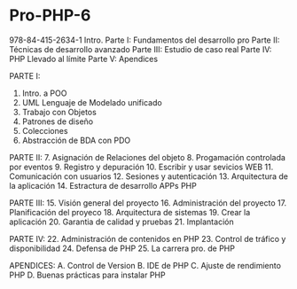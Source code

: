 # Pro-PHP-6
978-84-415-2634-1
Intro.
Parte I: Fundamentos del desarrollo pro
Parte II: Técnicas de desarrollo avanzado
Parte III: Estudio de caso real
Parte IV: PHP Llevado al límite
Parte V: Apendices

PARTE I:
1. Intro. a POO
2. UML Lenguaje de Modelado unificado
3. Trabajo con Objetos
4. Patrones de diseño
5. Colecciones
6. Abstracción de BDA con PDO

PARTE II: 
7. Asignación de Relaciones del objeto
8. Progamación controlada por eventos
9. Registro y depuración
10. Escribir y usar sevicios WEB
11. Comunicación con usuarios
12. Sesiones y autenticación
13. Arquitectura de la aplicación
14. Estractura de desarrollo APPs PHP

PARTE III:
15. Visión general del proyecto
16. Administración del proyecto
17. Planificación del proyeco
18. Arquitectura de sistemas
19. Crear la aplicación
20. Garantia de calidad y pruebas
21. Implantación

PARTE IV:
22. Administración de contenidos en PHP
23. Control de tráfico y disponibilidad
24. Defensa de PHP
25. La carrera pro. de PHP

APENDICES:
A. Control de Version
B. IDE de PHP
C. Ajuste de rendimiento PHP
D. Buenas prácticas para instalar PHP


